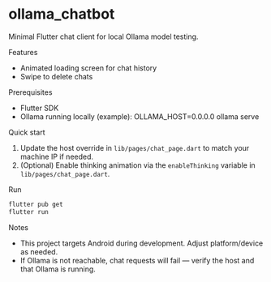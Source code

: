 # ollama_chatbot

Minimal Flutter chat client for local Ollama model testing.

Features

- Animated loading screen for chat history
- Swipe to delete chats

Prerequisites

- Flutter SDK
- Ollama running locally (example):
  OLLAMA_HOST=0.0.0.0 ollama serve

Quick start

1. Update the host override in `lib/pages/chat_page.dart` to match your machine IP if needed.
2. (Optional) Enable thinking animation via the `enableThinking` variable in `lib/pages/chat_page.dart`.

Run

```bash
flutter pub get
flutter run
```

Notes

- This project targets Android during development. Adjust platform/device as needed.
- If Ollama is not reachable, chat requests will fail — verify the host and that Ollama is running.

